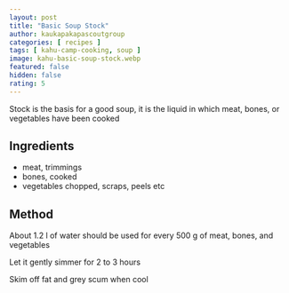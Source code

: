 ```yaml
---
layout: post
title: "Basic Soup Stock"
author: kaukapakapascoutgroup
categories: [ recipes ]
tags: [ kahu-camp-cooking, soup ]
image: kahu-basic-soup-stock.webp
featured: false
hidden: false
rating: 5
---
```


Stock is the basis for a good soup, it is the liquid in which meat, bones, or vegetables have been cooked

## Ingredients

* meat, trimmings
* bones, cooked
* vegetables chopped, scraps, peels etc

## Method

About 1.2 l of water should be used for every 500 g of meat, bones, and vegetables

Let it gently simmer for 2 to 3 hours

Skim off fat and grey scum when cool
